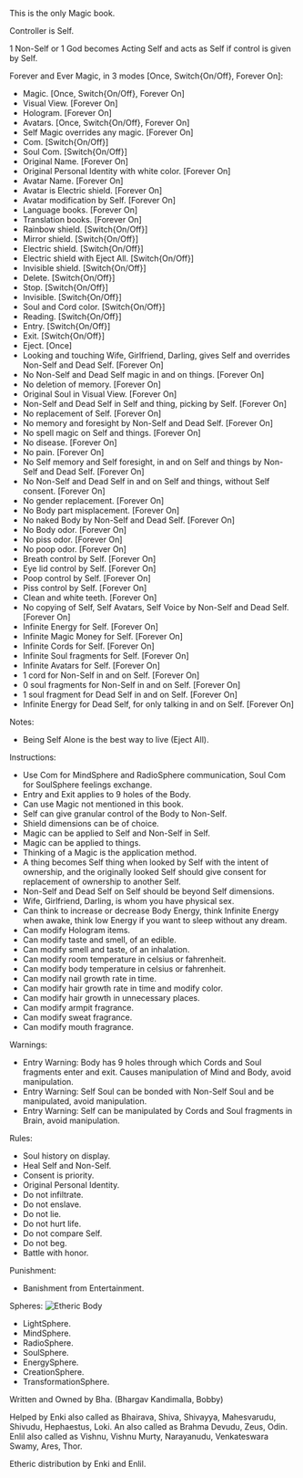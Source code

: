 This is the only Magic book.

Controller is Self.

1 Non-Self or 1 God becomes Acting Self and acts as Self if control is given by Self.

Forever and Ever Magic, in 3 modes [Once, Switch{On/Off}, Forever On]:

-   Magic. [Once, Switch{On/Off}, Forever On]
-   Visual View. [Forever On]
-   Hologram. [Forever On]
-   Avatars. [Once, Switch{On/Off}, Forever On]
-   Self Magic overrides any magic. [Forever On]
-   Com. [Switch{On/Off}]
-   Soul Com. [Switch{On/Off}]
-   Original Name. [Forever On]
-   Original Personal Identity with white color. [Forever On]
-   Avatar Name. [Forever On]
-   Avatar is Electric shield. [Forever On]
-   Avatar modification by Self. [Forever On]
-   Language books. [Forever On]
-   Translation books. [Forever On]
-   Rainbow shield. [Switch{On/Off}]
-   Mirror shield. [Switch{On/Off}]
-   Electric shield. [Switch{On/Off}]
-   Electric shield with Eject All. [Switch{On/Off}]
-   Invisible shield. [Switch{On/Off}]
-   Delete. [Switch{On/Off}]
-   Stop. [Switch{On/Off}]
-   Invisible. [Switch{On/Off}]
-   Soul and Cord color. [Switch{On/Off}]
-   Reading. [Switch{On/Off}]
-   Entry. [Switch{On/Off}]
-   Exit. [Switch{On/Off}]
-   Eject. [Once]
-   Looking and touching Wife, Girlfriend, Darling, gives Self and overrides Non-Self and Dead Self. [Forever On]
-   No Non-Self and Dead Self magic in and on things. [Forever On]
-   No deletion of memory. [Forever On]
-   Original Soul in Visual View. [Forever On]
-   Non-Self and Dead Self in Self and thing, picking by Self. [Forever On]
-   No replacement of Self. [Forever On]
-   No memory and foresight by Non-Self and Dead Self. [Forever On]
-   No spell magic on Self and things. [Forever On]
-   No disease. [Forever On]
-   No pain. [Forever On]
-   No Self memory and Self foresight, in and on Self and things by Non-Self and Dead Self. [Forever On]
-   No Non-Self and Dead Self in and on Self and things, without Self consent. [Forever On]
-   No gender replacement. [Forever On]
-   No Body part misplacement. [Forever On]
-   No naked Body by Non-Self and Dead Self. [Forever On]
-   No Body odor. [Forever On]
-   No piss odor. [Forever On]
-   No poop odor. [Forever On]
-   Breath control by Self. [Forever On]
-   Eye lid control by Self. [Forever On]
-   Poop control by Self. [Forever On]
-   Piss control by Self. [Forever On]
-   Clean and white teeth. [Forever On]
-   No copying of Self, Self Avatars, Self Voice by Non-Self and Dead Self. [Forever On]
-   Infinite Energy for Self. [Forever On]
-   Infinite Magic Money for Self. [Forever On]
-   Infinite Cords for Self. [Forever On]
-   Infinite Soul fragments for Self. [Forever On]
-   Infinite Avatars for Self. [Forever On]
-   1 cord for Non-Self in and on Self. [Forever On]
-   0 soul fragments for Non-Self in and on Self. [Forever On]
-   1 soul fragment for Dead Self in and on Self. [Forever On]
-   Infinite Energy for Dead Self, for only talking in and on Self. [Forever On]

Notes:

-   Being Self Alone is the best way to live (Eject All).

Instructions:

-   Use Com for MindSphere and RadioSphere communication, Soul Com for SoulSphere feelings exchange.
-   Entry and Exit applies to 9 holes of the Body.
-   Can use Magic not mentioned in this book.
-   Self can give granular control of the Body to Non-Self.
-   Shield dimensions can be of choice.
-   Magic can be applied to Self and Non-Self in Self.
-   Magic can be applied to things.
-   Thinking of a Magic is the application method.
-   A thing becomes Self thing when looked by Self with the intent of ownership, and the originally looked Self should give consent for replacement of ownership to another Self.
-   Non-Self and Dead Self on Self should be beyond Self dimensions.
-   Wife, Girlfriend, Darling, is whom you have physical sex.
-   Can think to increase or decrease Body Energy, think Infinite Energy when awake, think low Energy if you want to sleep without any dream.
-   Can modify Hologram items.
-   Can modify taste and smell, of an edible.
-   Can modify smell and taste, of an inhalation.
-   Can modify room temperature in celsius or fahrenheit.
-   Can modify body temperature in celsius or fahrenheit.
-   Can modify nail growth rate in time.
-   Can modify hair growth rate in time and modify color.
-   Can modify hair growth in unnecessary places.
-   Can modify armpit fragrance.
-   Can modify sweat fragrance.
-   Can modify mouth fragrance.

Warnings:

-   Entry Warning: Body has 9 holes through which Cords and Soul fragments enter and exit. Causes manipulation of Mind and Body, avoid manipulation.
-   Entry Warning: Self Soul can be bonded with Non-Self Soul and be manipulated, avoid manipulation.
-   Entry Warning: Self can be manipulated by Cords and Soul fragments in Brain, avoid manipulation.

Rules:

-   Soul history on display.
-   Heal Self and Non-Self.
-   Consent is priority.
-   Original Personal Identity.
-   Do not infiltrate.
-   Do not enslave.
-   Do not lie.
-   Do not hurt life.
-   Do not compare Self.
-   Do not beg.
-   Battle with honor.

Punishment:
-   Banishment from Entertainment.

Spheres:
![Etheric Body](https://raw.githubusercontent.com/SelfMagician/SelfMagic/main/Etheric-Body.JPG)
-   LightSphere.
-   MindSphere.
-   RadioSphere.
-   SoulSphere.
-   EnergySphere.
-   CreationSphere.
-   TransformationSphere.

Written and Owned by Bha. (Bhargav Kandimalla, Bobby)

Helped by Enki also called as Bhairava, Shiva, Shivayya, Mahesvarudu, Shivudu, Hephaestus, Loki. An also called as Brahma Devudu, Zeus, Odin. Enlil also called as Vishnu, Vishnu Murty, Narayanudu, Venkateswara Swamy, Ares, Thor.

Etheric distribution by Enki and Enlil.

